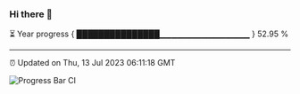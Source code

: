 ### Hi there 👋

⏳ Year progress { ███████████████▁▁▁▁▁▁▁▁▁▁▁▁▁▁▁ } 52.95 %

---

⏰ Updated on Thu, 13 Jul 2023 06:11:18 GMT

![Progress Bar CI](https://github.com/Shyam-Makwana/GitHub-Actions-Demo/workflows/Progress%20Bar%20CI/badge.svg)

